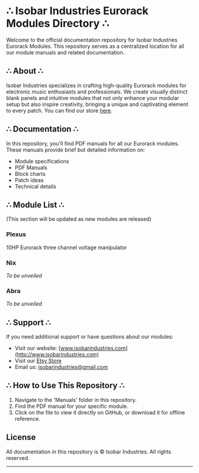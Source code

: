 # ∴ Isobar Industries Eurorack Modules Directory ∴

Welcome to the official documentation repository for Isobar Industries Eurorack Modules. This repository serves as a centralized location for all our module manuals and related documentation.

## ∴ About ∴

Isobar Industries specializes in crafting high-quality Eurorack modules for electronic music enthusiasts and professionals. We create visually distinct blank panels and intuitive modules that not only enhance your modular setup but also inspire creativity, bringing a unique and captivating element to every patch.
You can find our store [here]([url](https://isobarindustries.etsy.com)).

## ∴ Documentation ∴

In this repository, you'll find PDF manuals for all our Eurorack modules. These manuals provide brief but detailed information on:

- Module specifications
- PDF Manuals
- Block charts
- Patch ideas
- Technical details

## ∴ Module List ∴

(This section will be updated as new modules are released)

### **Plexus**
10HP Eurorack three channel voltage manipulator

### **Nix**
*To be unveiled*

### **Abra**
*To be unveiled*

## ∴ Support ∴

If you need additional support or have questions about our modules:

- Visit our website: [www.isobarindustries.com](http://www.isobarindustries.com)
- Visit our [Etsy Store](https://isobarindustries.etsy.com)
- Email us: isobarindustries@gmail.com

## ∴ How to Use This Repository ∴

1. Navigate to the 'Manuals' folder in this repository.
2. Find the PDF manual for your specific module.
3. Click on the file to view it directly on GitHub, or download it for offline reference.

## License

All documentation in this repository is © Isobar Industries. All rights reserved.

---
